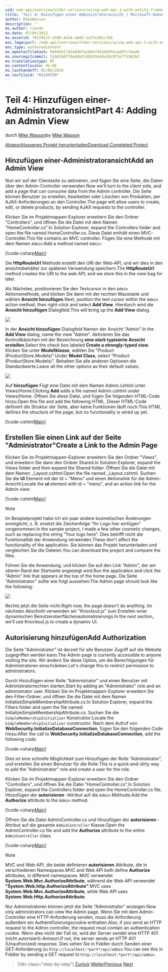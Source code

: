 ```yaml
---
uid: web-api/overview/older-versions/using-web-api-1-with-entity-framework-5/using-web-api-with-entity-framework-part-4
title: 'Teil 4: Hinzufügen einer-Administratoransicht | Microsoft-Dokumentation'
author: MikeWasson
description: ''
ms.author: riande
ms.date: 07/04/2012
ms.assetid: 792f4513-a508-4d14-a0dd-1a2fe282c7bb
msc.legacyurl: /web-api/overview/older-versions/using-web-api-1-with-entity-framework-5/using-web-api-with-entity-framework-part-4
msc.type: authoredcontent
ms.openlocfilehash: 9e045b17434d46fa1b6e7942db95ecad67c34a46
ms.sourcegitcommit: 51b01b6ff8edde57d8243e4da28c9f1e7f1962b2
ms.translationtype: MT
ms.contentlocale: de-DE
ms.lasthandoff: 05/06/2019
ms.locfileid: "65134759"
---
```

# <a name="part-4-adding-an-admin-view"></a><span data-ttu-id="25352-102">Teil 4: Hinzufügen einer-Administratoransicht</span><span class="sxs-lookup"><span data-stu-id="25352-102">Part 4: Adding an Admin View</span></span>

<span data-ttu-id="25352-103">durch [Mike Wasson](https://github.com/MikeWasson)</span><span class="sxs-lookup"><span data-stu-id="25352-103">by [Mike Wasson](https://github.com/MikeWasson)</span></span>

[<span data-ttu-id="25352-104">Abgeschlossenes Projekt herunterladen</span><span class="sxs-lookup"><span data-stu-id="25352-104">Download Completed Project</span></span>](http://code.msdn.microsoft.com/ASP-NET-Web-API-with-afa30545)

## <a name="add-an-admin-view"></a><span data-ttu-id="25352-105">Hinzufügen einer-Administratoransicht</span><span class="sxs-lookup"><span data-stu-id="25352-105">Add an Admin View</span></span>

<span data-ttu-id="25352-106">Nun wir auf der Clientseite zu aktivieren, und fügen Sie eine Seite, die Daten über den Admin-Controller verwenden.</span><span class="sxs-lookup"><span data-stu-id="25352-106">Now we'll turn to the client side, and add a page that can consume data from the Admin controller.</span></span> <span data-ttu-id="25352-107">Die Seite können Benutzer zu erstellen, bearbeiten oder Löschen von Produkten, per AJAX-Anforderungen an den Controller.</span><span class="sxs-lookup"><span data-stu-id="25352-107">The page will allow users to create, edit, or delete products, by sending AJAX requests to the controller.</span></span>

<span data-ttu-id="25352-108">Klicken Sie im Projektmappen-Explorer erweitern Sie den Ordner "Controllers", und öffnen Sie die Datei mit dem Namen "HomeController.cs".</span><span class="sxs-lookup"><span data-stu-id="25352-108">In Solution Explorer, expand the Controllers folder and open the file named HomeController.cs.</span></span> <span data-ttu-id="25352-109">Diese Datei enthält einen MVC-Controller.</span><span class="sxs-lookup"><span data-stu-id="25352-109">This file contains an MVC controller.</span></span> <span data-ttu-id="25352-110">Fügen Sie eine Methode mit dem Namen `Admin`:</span><span class="sxs-lookup"><span data-stu-id="25352-110">Add a method named `Admin`:</span></span>

[!code-csharp[Main](using-web-api-with-entity-framework-part-4/samples/sample1.cs)]

<span data-ttu-id="25352-111">Die **HttpRouteUrl** Methode erstellt den URI der Web-API, und wir dies in den ansichtsbehälter zur späteren Verwendung speichern.</span><span class="sxs-lookup"><span data-stu-id="25352-111">The **HttpRouteUrl** method creates the URI to the web API, and we store this in the view bag for later.</span></span>

<span data-ttu-id="25352-112">Als Nächstes, positionieren Sie den Textcursor in den `Admin` Aktionsmethode, und klicken Sie dann mit der rechten Maustaste und wählen **Ansicht hinzufügen**.</span><span class="sxs-lookup"><span data-stu-id="25352-112">Next, position the text cursor within the `Admin` action method, then right-click and select **Add View**.</span></span> <span data-ttu-id="25352-113">Hierdurch wird die **Ansicht hinzufügen** Dialogfeld.</span><span class="sxs-lookup"><span data-stu-id="25352-113">This will bring up the **Add View** dialog.</span></span>

![](using-web-api-with-entity-framework-part-4/_static/image1.png)

<span data-ttu-id="25352-114">In der **Ansicht hinzufügen** Dialogfeld Namen der Ansicht "Admin".</span><span class="sxs-lookup"><span data-stu-id="25352-114">In the **Add View** dialog, name the view "Admin".</span></span> <span data-ttu-id="25352-115">Aktivieren Sie das Kontrollkästchen mit der Bezeichnung **eine stark typisierte Ansicht erstellen**.</span><span class="sxs-lookup"><span data-stu-id="25352-115">Select the check box labeled **Create a strongly-typed view**.</span></span> <span data-ttu-id="25352-116">Klicken Sie unter **Modellklasse**, wählen Sie "Product (ProductStore.Models)".</span><span class="sxs-lookup"><span data-stu-id="25352-116">Under **Model Class**, select "Product (ProductStore.Models)".</span></span> <span data-ttu-id="25352-117">Behalten Sie alle anderen Optionen die Standardwerte.</span><span class="sxs-lookup"><span data-stu-id="25352-117">Leave all the other options as their default values.</span></span>

![](using-web-api-with-entity-framework-part-4/_static/image2.png)

<span data-ttu-id="25352-118">Auf **hinzufügen** Fügt eine Datei mit dem Namen Admin.cshtml unter Views/Home.</span><span class="sxs-lookup"><span data-stu-id="25352-118">Clicking **Add** adds a file named Admin.cshtml under Views/Home.</span></span> <span data-ttu-id="25352-119">Öffnen Sie diese Datei, und fügen Sie folgenden HTML-Code hinzu.</span><span class="sxs-lookup"><span data-stu-id="25352-119">Open this file and add the following HTML.</span></span> <span data-ttu-id="25352-120">Dieser HTML-Code definiert die Struktur der Seite, aber keine Funktionen läuft noch.</span><span class="sxs-lookup"><span data-stu-id="25352-120">This HTML defines the structure of the page, but no functionality is wired up yet.</span></span>

[!code-cshtml[Main](using-web-api-with-entity-framework-part-4/samples/sample2.cshtml)]

## <a name="create-a-link-to-the-admin-page"></a><span data-ttu-id="25352-121">Erstellen Sie einen Link auf der Seite "Administrator"</span><span class="sxs-lookup"><span data-stu-id="25352-121">Create a Link to the Admin Page</span></span>

<span data-ttu-id="25352-122">Klicken Sie im Projektmappen-Explorer erweitern Sie den Ordner "Views", und erweitern Sie dann den Ordner Shared.</span><span class="sxs-lookup"><span data-stu-id="25352-122">In Solution Explorer, expand the Views folder and then expand the Shared folder.</span></span> <span data-ttu-id="25352-123">Öffnen Sie die Datei mit dem Namen \_Layout.cshtml.</span><span class="sxs-lookup"><span data-stu-id="25352-123">Open the file named \_Layout.cshtml.</span></span> <span data-ttu-id="25352-124">Suchen Sie die **Ul** Element mit der Id = "Menu" und einen Aktionslink für die Admin-Ansicht:</span><span class="sxs-lookup"><span data-stu-id="25352-124">Locate the **ul** element with id = "menu", and an action link for the Admin view:</span></span>

[!code-cshtml[Main](using-web-api-with-entity-framework-part-4/samples/sample3.cshtml)]

> [!NOTE]
> <span data-ttu-id="25352-125">Im Beispielprojekt habe ich ein paar andere kosmetischen Änderungen ermöglicht, z. B. ersetzt die Zeichenfolge "Ihr Logo hier einfügen" vorgenommen.</span><span class="sxs-lookup"><span data-stu-id="25352-125">In the sample project, I made a few other cosmetic changes, such as replacing the string "Your logo here".</span></span> <span data-ttu-id="25352-126">Dies betrifft nicht die Funktionalität der Anwendung verwenden.</span><span class="sxs-lookup"><span data-stu-id="25352-126">These don't affect the functionality of the application.</span></span> <span data-ttu-id="25352-127">Sie können das Projekt herunterladen und vergleichen Sie die Dateien.</span><span class="sxs-lookup"><span data-stu-id="25352-127">You can download the project and compare the files.</span></span>

<span data-ttu-id="25352-128">Führen Sie die Anwendung, und klicken Sie auf den Link "Admin", der am oberen Rand der Startseite angezeigt wird.</span><span class="sxs-lookup"><span data-stu-id="25352-128">Run the application and click the "Admin" link that appears at the top of the home page.</span></span> <span data-ttu-id="25352-129">Die Seite "Administrator" sollte wie folgt aussehen:</span><span class="sxs-lookup"><span data-stu-id="25352-129">The Admin page should look like the following:</span></span>

![](using-web-api-with-entity-framework-part-4/_static/image3.png)

<span data-ttu-id="25352-130">Rechts jetzt die Seite nicht.</span><span class="sxs-lookup"><span data-stu-id="25352-130">Right now, the page doesn't do anything.</span></span> <span data-ttu-id="25352-131">Im nächsten Abschnitt verwenden wir "Knockout.js" zum Erstellen einer dynamischen Benutzeroberflächenautomatisierungs.</span><span class="sxs-lookup"><span data-stu-id="25352-131">In the next section, we'll use Knockout.js to create a dynamic UI.</span></span>

## <a name="add-authorization"></a><span data-ttu-id="25352-132">Autorisierung hinzufügen</span><span class="sxs-lookup"><span data-stu-id="25352-132">Add Authorization</span></span>

<span data-ttu-id="25352-133">Die Seite "Administrator" ist derzeit für alle Benutzer Zugriff auf die Website zugegriffen werden kann.</span><span class="sxs-lookup"><span data-stu-id="25352-133">The Admin page is currently accessible to anyone visiting the site.</span></span> <span data-ttu-id="25352-134">Wir ändern Sie diese Option, um die Berechtigungen für Administratoren einschränken.</span><span class="sxs-lookup"><span data-stu-id="25352-134">Let's change this to restrict permission to administrators.</span></span>

<span data-ttu-id="25352-135">Durch Hinzufügen einer Rolle "Administrator" und einen Benutzer mit Administratorrechten starten.</span><span class="sxs-lookup"><span data-stu-id="25352-135">Start by adding an "Administrator" role and an administrator user.</span></span> <span data-ttu-id="25352-136">Klicken Sie im Projektmappen-Explorer erweitern Sie den Filter-Ordner, und öffnen Sie die Datei mit dem Namen InitializeSimpleMembershipAttribute.cs.</span><span class="sxs-lookup"><span data-stu-id="25352-136">In Solution Explorer, expand the Filters folder and open the file named InitializeSimpleMembershipAttribute.cs.</span></span> <span data-ttu-id="25352-137">Suchen Sie die `SimpleMembershipInitializer` Konstruktor.</span><span class="sxs-lookup"><span data-stu-id="25352-137">Locate the `SimpleMembershipInitializer` constructor.</span></span> <span data-ttu-id="25352-138">Nach dem Aufruf von **WebSecurity.InitializeDatabaseConnection**, fügen Sie den folgenden Code hinzu:</span><span class="sxs-lookup"><span data-stu-id="25352-138">After the call to **WebSecurity.InitializeDatabaseConnection**, add the following code:</span></span>

[!code-csharp[Main](using-web-api-with-entity-framework-part-4/samples/sample4.cs)]

<span data-ttu-id="25352-139">Dies ist eine schnelle Möglichkeit zum Hinzufügen der Rolle "Administrator", und erstellen Sie einen Benutzer für die Rolle.</span><span class="sxs-lookup"><span data-stu-id="25352-139">This is a quick-and-dirty way to add the "Administrator" role and create a user for the role.</span></span>

<span data-ttu-id="25352-140">Klicken Sie im Projektmappen-Explorer erweitern Sie den Ordner "Controllers", und öffnen Sie die Datei "HomeController.cs".</span><span class="sxs-lookup"><span data-stu-id="25352-140">In Solution Explorer, expand the Controllers folder and open the HomeController.cs file.</span></span> <span data-ttu-id="25352-141">Hinzufügen der **autorisieren** -Attribut auf die `Admin` Methode.</span><span class="sxs-lookup"><span data-stu-id="25352-141">Add the **Authorize** attribute to the `Admin` method.</span></span>

[!code-csharp[Main](using-web-api-with-entity-framework-part-4/samples/sample5.cs)]

<span data-ttu-id="25352-142">Öffnen Sie die Datei AdminController.cs und Hinzufügen der **autorisieren** -Attribut auf die gesamte `AdminController` Klasse.</span><span class="sxs-lookup"><span data-stu-id="25352-142">Open the AdminController.cs file and add the **Authorize** attribute to the entire `AdminController` class.</span></span>

[!code-csharp[Main](using-web-api-with-entity-framework-part-4/samples/sample6.cs)]

> [!NOTE]
> <span data-ttu-id="25352-143">MVC und Web-API, die beide definieren **autorisieren** Attribute, die in verschiedenen Namespaces.</span><span class="sxs-lookup"><span data-stu-id="25352-143">MVC and Web API both define **Authorize** attributes, in different namespaces.</span></span> <span data-ttu-id="25352-144">MVC verwendet **System.Web.Mvc.AuthorizeAttribute**, während die Web-API verwendet **"System.Web.http.AuthorizeAttribute"**.</span><span class="sxs-lookup"><span data-stu-id="25352-144">MVC uses **System.Web.Mvc.AuthorizeAttribute**, while Web API uses **System.Web.Http.AuthorizeAttribute**.</span></span>

<span data-ttu-id="25352-145">Nur Administratoren können jetzt die Seite "Administrator" anzeigen.</span><span class="sxs-lookup"><span data-stu-id="25352-145">Now only administrators can view the Admin page.</span></span> <span data-ttu-id="25352-146">Wenn Sie mit dem Admin-Controller eine HTTP-Anforderung senden, muss die Anforderung außerdem ein Authentifizierungscookie enthalten.</span><span class="sxs-lookup"><span data-stu-id="25352-146">Also, if you send an HTTP request to the Admin controller, the request must contain an authentication cookie.</span></span> <span data-ttu-id="25352-147">Wenn dies nicht der Fall ist, wird der Server sendet eine HTTP 401 (nicht autorisiert)-Antwort.</span><span class="sxs-lookup"><span data-stu-id="25352-147">If not, the server sends an HTTP 401 (Unauthorized) response.</span></span> <span data-ttu-id="25352-148">Dies sehen Sie in Fiddler durch Senden einer GET-Anforderung zu `http://localhost:*port*/api/admin`.</span><span class="sxs-lookup"><span data-stu-id="25352-148">You can see this in Fiddler by sending a GET request to `http://localhost:*port*/api/admin`.</span></span>

> [!div class="step-by-step"]
> <span data-ttu-id="25352-149">[Zurück](using-web-api-with-entity-framework-part-3.md)
> [Weiter](using-web-api-with-entity-framework-part-5.md)</span><span class="sxs-lookup"><span data-stu-id="25352-149">[Previous](using-web-api-with-entity-framework-part-3.md)
[Next](using-web-api-with-entity-framework-part-5.md)</span></span>
